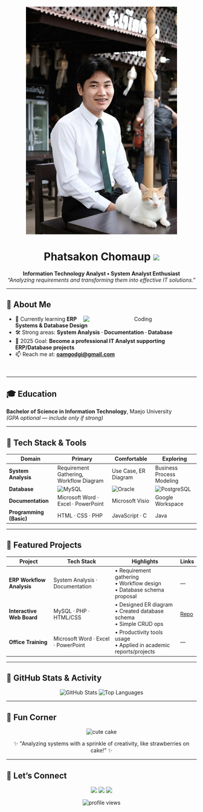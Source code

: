 <!-- Banner / Cover -->
<p align="center">
  <img src="img/img1.jpg" alt="My Banner" width="400"/>
</p>

<h1 align="center">Phatsakon Chomaup <img height="30" src="https://em-content.zobj.net/thumbs/120/apple/354/waving-hand_1f44b.png" /></h1>

<p align="center">
  <strong>Information Technology Analyst • System Analyst Enthusiast</strong><br/>
  <em>“Analyzing requirements and transforming them into effective IT solutions.”</em>
</p>

---

## 🚀 About Me
<p align="center">
  <img align="right" alt="Coding" width="300" src="https://media3.giphy.com/media/v1.Y2lkPTc5MGI3NjExOWg4bmVzc21nMHhtdjZwdjR2d2Fjb3lnYTV0N2EzbWU3bW5hNGxwaiZlcD12MV9pbnRlcm5hbF9naWZfYnlfaWQmY3Q9Zw/wLNuW1tCKRiPmDV5Y4/giphy.gif" />
</p>

- 🌱 Currently learning **ERP Systems & Database Design**  
- 🛠 Strong areas: **System Analysis · Documentation · Database**  
- 🎯 2025 Goal: **Become a professional IT Analyst supporting ERP/Database projects**  
- 📫 Reach me at: **oamgodgi@gmail.com**

<br clear="right"/>

---

## 🎓 Education
**Bachelor of Science in Information Technology**, Maejo University  
*(GPA optional — include only if strong)*  

---

## 🧰 Tech Stack & Tools
<div align="center">

| **Domain**             | **Primary** | **Comfortable** | **Exploring** |
|------------------------|-------------|-----------------|---------------|
| **System Analysis**    | Requirement Gathering, Workflow Diagram | Use Case, ER Diagram | Business Process Modeling |
| **Database**           | ![MySQL](https://img.shields.io/badge/MySQL-4479A1?logo=mysql&logoColor=white) | ![Oracle](https://img.shields.io/badge/Oracle-F80000?logo=oracle&logoColor=white) | ![PostgreSQL](https://img.shields.io/badge/PostgreSQL-4169E1?logo=postgresql&logoColor=white) |
| **Documentation**      | Microsoft Word · Excel · PowerPoint | Microsoft Visio | Google Workspace |
| **Programming (Basic)**| HTML · CSS · PHP | JavaScript · C | Java |

</div>

---

## 📌 Featured Projects
<div align="center">

| **Project**              | **Tech Stack**                 | **Highlights**                                                                 | **Links** |
|---------------------------|--------------------------------|---------------------------------------------------------------------------------|-----------|
| **ERP Workflow Analysis** | System Analysis · Documentation | • Requirement gathering <br/> • Workflow design <br/> • Database schema proposal | — |
| **Interactive Web Board** | MySQL · PHP · HTML/CSS         | • Designed ER diagram <br/> • Created database schema <br/> • Simple CRUD ops    | [Repo](https://github.com/PomTeeraphon/ProjectWeb) |
| **Office Training**       | Microsoft Word · Excel · PowerPoint | • Productivity tools usage <br/> • Applied in academic reports/projects       | — |

</div>

---

## 🍓 GitHub Stats & Activity
<p align="center">
  <img src="https://github-readme-stats.vercel.app/api?username=PomTeeraphon&show_icons=true&count_private=true&hide_border=true&bg_color=E6F0FA,FFFFFF&title_color=0066CC&text_color=333333&icon_color=0066CC" alt="GitHub Stats" height="180"/>
  <img src="https://github-readme-stats.vercel.app/api/top-langs/?username=PomTeeraphon&layout=compact&langs_count=8&count_private=true&hide_border=true&bg_color=E6F0FA,FFFFFF&title_color=0066CC&text_color=333333" alt="Top Languages" height="180"/>
</p>

---

## 🎂 Fun Corner
<p align="center">
  <img src="https://media.giphy.com/media/Pp9W9KMP5b2dJ3iNQk/giphy.gif" width="250" alt="cute cake"/>
</p>

<p align="center">
  ✨ "Analyzing systems with a sprinkle of creativity, like strawberries on cake!" ✨
</p>

---

## 🤝 Let’s Connect
<p align="center">
  <a href="mailto:your-email@email.com"><img src="https://img.shields.io/badge/-Gmail-D14836?style=for-the-badge&logo=gmail&logoColor=white"></a>
  <a href="https://instagram.com/pomtrp_"><img src="https://img.shields.io/badge/-Instagram-E4405F?style=for-the-badge&logo=instagram&logoColor=white"></a>
  <a href="https://facebook.com/teeraphon.sukhuaypra"><img src="https://img.shields.io/badge/-Facebook-1877F2?style=for-the-badge&logo=facebook&logoColor=white"></a>
</p>

<p align="center">
  <img src="https://komarev.com/ghpvc/?username=PomTeeraphon&style=flat-square&color=blue" alt="profile views"/>
</p>


[def]: mg